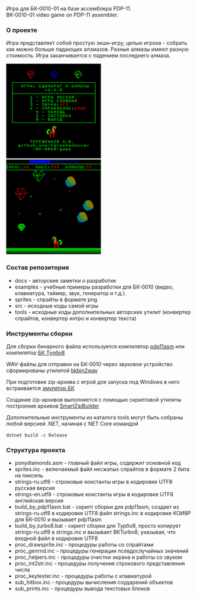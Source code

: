 Игра для БК-0010-01 на базе ассемблера PDP-11.\
BK-0010-01 video game on PDP-11 assembler.

### О проекте

Игра представляет собой простую экшн-игру, целью игрока - собрать как можно больше падающих алзмазов. Разные алмазы имеют разную стоимость. Игра заканчивается с падением последнего алмаза.

![PonyDiamonds](screen1.png) ![PonyDiamonds](screen2.png)

### Состав репозитория

* docs - авторские заметки о разработке
* examples - учебные примеры разработки для БК-0010 (видео, клавиатура, таймер, звук, генератор и т.д.).
* sprites - спрайты в формате png
* src - исходные коды самой игры
* tools - исходные коды дополнительных авторских утилит (конвертер спрайтов, конвертер интро и конвертер текста)

### Инструменты сборки

Для сборки бинарного файла используется компилятор
[pdp11asm](https://github.com/purplesyringa/pdp11asm)
или компилятор [БК Турбо8](https://gid.pdp-11.ru/bkturbo8_doc.html)

WAV-файлы для отправки на БК-0010 через звуковое устройство сформированы утилитой
[bkbin2wav](https://github.com/raydac/bkbin2wav)

При подготовке zip-архива c игрой для запуска под Windows в него встраивается
[эмулятор БК](https://gid.pdp-11.ru/)

Создание zip-архивов выполняется с помощью скриптовой утилиты построения архивов
[SmartZipBuilder](https://github.com/tereshenkovav/SmartZipBuilder)

Дополнительные инструменты из каталога tools могут быть собраны любой версией .NET, начиная с NET Core командой 

```
dotnet build -c Release
```

### Структура проекта

* ponydiamonds.asm - главный файл игры, содержит основной код
* sprites.inc - включаемый файл несжатых спрайтов в формате 2 бита на пиксель
* strings-ru.utf8 - строковые константы игры в кодировке UTF8 русская версия
* strings-en.utf8 - строковые константы игры в кодировке UTF8 английская версия
* build_by_pdp11asm.bat - скрипт сборки для pdp11asm, создает из strings-ru.utf8 в кодировке UTF8 файл strings.inc в кодировке КОИ8Р для БК-0010 и вызывает pdp11asm
* build_by_turbo8.bat - скрипт сборки для Турбо8, просто копирует strings-ru.utf8 в strings.inc и вызывает BKTurbo8, указывая, что входной файл в кодировке UTF8
* proc_drawsprite.inc - процедуры работы со спрайтами
* proc_genrnd.inc - процедуры генерации псевдослучайных значений
* proc_helpers.inc - процедуры очистки экрана и работы со звуком
* proc_int2str.inc - процедуры получения строкового представления числа
* proc_keytester.inc - процедуры работы с клавиатурой
* sub_hitbox.inc - процедуры вычисления соударений объектов
* sub_prints.inc - процедуры вывода текстовых блоков
